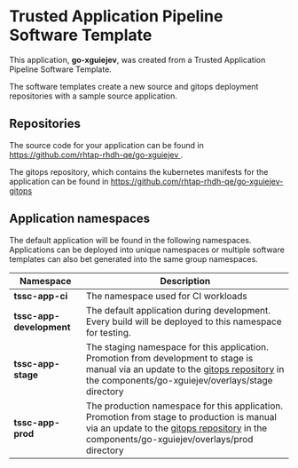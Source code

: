 # Trusted Application Pipeline Software Template

This application, **go-xguiejev**, was created from a Trusted Application Pipeline Software Template.

The software templates create a new source and gitops deployment repositories with a sample source application. 

## Repositories

The source code for your application can be found in [https://github.com/rhtap-rhdh-qe/go-xguiejev ](https://github.com/rhtap-rhdh-qe/go-xguiejev ).
 
The gitops repository, which contains the kubernetes manifests for the application can be found in 
[https://github.com/rhtap-rhdh-qe/go-xguiejev-gitops ](https://github.com/rhtap-rhdh-qe/go-xguiejev-gitops ) 

## Application namespaces 

The default application will be found in the following namespaces. Applications can be deployed into unique namespaces or multiple software templates can also bet generated into the same group namespaces.  

|  Namespace   |  Description   |  
| -------- | -------- |
| **tssc-app-ci** | The namespace used for CI workloads |
| **tssc-app-development** | The default application during development. Every build will be deployed to this namespace for testing. |
| **tssc-app-stage** | The staging namespace for this application. Promotion from development to stage is manual via an update to the [gitops repository](https://github.com/rhtap-rhdh-qe/go-xguiejev-gitops ) in the components/go-xguiejev/overlays/stage directory |
| **tssc-app-prod** | The production namespace for this application. Promotion from stage to production is manual via an update to the [gitops repository](https://github.com/rhtap-rhdh-qe/go-xguiejev-gitops ) in the components/go-xguiejev/overlays/prod directory |